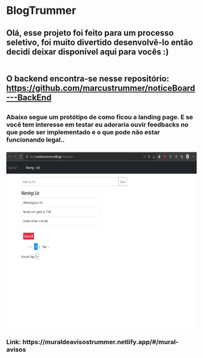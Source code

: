 # BlogTrummer

<h2>Olá, esse projeto foi feito para um processo seletivo, foi muito divertido desenvolvê-lo então decidi deixar disponível aqui para vocês :)

  
  
  <br/>O backend encontra-se nesse repositório:
  <br/>https://github.com/marcustrummer/noticeBoard---BackEnd
  <h2/>

<h3>Abaixo segue um protótipo de como ficou a landing page.
  E se você tem interesse em testar eu adoraria ouvir feedbacks no que pode ser implementado e o que pode não estar funcionando legal..<h3/>
<img class="d-flex justify-content-center" align="center" alt="Artur-Android" height="469" width=" 950" src="https://github.com/marcustrummer/muralAvisos/blob/main/src/assets/muralAvisosLandingPage.png" >
  
<h3>Link: https://muraldeavisostrummer.netlify.app/#/mural-avisos</h3>
